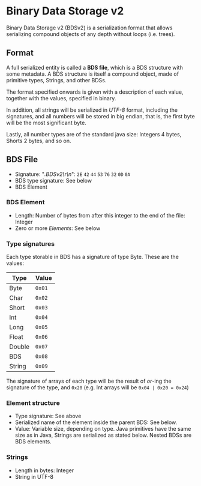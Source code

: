 # Binary Data Storage v2

Binary Data Storage v2 (BDSv2) is a serialization format that allows serializing compound objects of any depth without loops (i.e. trees).

## Format

A full serialized entity is called a **BDS file**,
which is a BDS structure with some metadata. A BDS structure is itself a compound object, made of primitive types, Strings, and other BDSs.

The format specified onwards is given with a description of each value, together with the values, specified in binary.

In addition, all strings will be serialized in _UTF-8_ format, including the signatures, and all
numbers will be stored in big endian, that is, the first byte will be the most significant byte.

Lastly, all number types are of the standard java size: Integers 4 bytes, Shorts 2 bytes, and so on.

## BDS File

- Signature: "_.BDSv2\r\n_": `2E` `42` `44` `53` `76` `32` `0D` `0A`
- BDS type signature: See below
- BDS Element

### BDS Element

- Length: Number of bytes from after this integer to the end of the file: Integer
- Zero or more _Elements_: See below

### Type signatures

Each type storable in BDS has a signature of type
Byte. These are the values:

| Type   | Value  |
| ------ | ------ |
| Byte   | `0x01` |
| Char   | `0x02` |
| Short  | `0x03` |
| Int    | `0x04` |
| Long   | `0x05` |
| Float  | `0x06` |
| Double | `0x07` |
| BDS    | `0x08` |
| String | `0x09` |

The signature of arrays of each type will be the result of *or*-ing the signature of the type, and `0x20` (e.g. Int arrays will be `0x04 | 0x20 = 0x24`)

### Element structure

- Type signature: See above
- Serialized name of the element inside the parent BDS: See below.
- Value: Variable size, depending on type. Java primitives have the same size as in Java, Strings are serialized as stated below. Nested BDSs are BDS elements.

### Strings

- Length in bytes: Integer
- String in UTF-8
